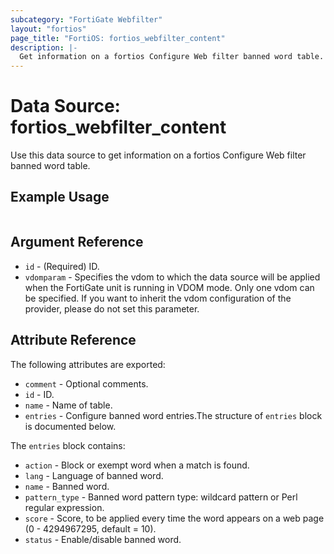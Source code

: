 ```yaml
---
subcategory: "FortiGate Webfilter"
layout: "fortios"
page_title: "FortiOS: fortios_webfilter_content"
description: |-
  Get information on a fortios Configure Web filter banned word table.
---
```


# Data Source: fortios_webfilter_content
Use this data source to get information on a fortios Configure Web filter banned word table.


## Example Usage

```hcl

```

## Argument Reference

* `id` - (Required) ID.
* `vdomparam` - Specifies the vdom to which the data source will be applied when the FortiGate unit is running in VDOM mode. Only one vdom can be specified. If you want to inherit the vdom configuration of the provider, please do not set this parameter.

## Attribute Reference

The following attributes are exported:

* `comment` - Optional comments.
* `id` - ID.
* `name` - Name of table.
* `entries` - Configure banned word entries.The structure of `entries` block is documented below.

The `entries` block contains:

* `action` - Block or exempt word when a match is found.
* `lang` - Language of banned word.
* `name` - Banned word.
* `pattern_type` - Banned word pattern type: wildcard pattern or Perl regular expression.
* `score` - Score, to be applied every time the word appears on a web page (0 - 4294967295, default = 10).
* `status` - Enable/disable banned word.

